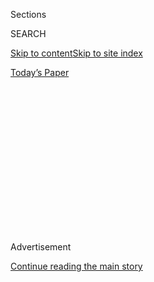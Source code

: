 <div id="app">

<div>

<div>

<div>

<div class="NYTAppHideMasthead css-1q2w90k e1suatyy0">

<div class="section css-ui9rw0 e1suatyy2">

<div class="css-eph4ug er09x8g0">

<div class="css-6n7j50">

</div>

<span class="css-1dv1kvn">Sections</span>

<div class="css-10488qs">

<span class="css-1dv1kvn">SEARCH</span>

</div>

[Skip to content](#site-content)[Skip to site index](#site-index)

</div>

<div class="css-10698na e1huz5gh0">

</div>

</div>

<div id="masthead-bar-one" class="section hasLinks css-15hmgas e1csuq9d3">

<div class="css-uqyvli e1csuq9d0">

</div>

<div class="css-1uqjmks e1csuq9d1">

</div>

<div class="css-9e9ivx">

[](https://myaccount.nytimes.com/auth/login?response_type=cookie&client_id=vi)

</div>

<div class="css-1bvtpon e1csuq9d2">

[Today’s Paper](https://www.nytimes.com/section/todayspaper)

</div>

</div>

</div>

</div>

<div data-aria-hidden="false">

<div id="site-content" role="main">

<div>

<div class="css-1aor85t" style="opacity:0.000000001;z-index:-1;visibility:hidden">

<div class="css-1hqnpie">

<div class="css-epjblv">

<span class="css-z6pdnw">The Hiroshima Pilot Who Became a Symbol of
Antinuclear Protest</span>

</div>

<div class="css-k008qs">

<div class="css-1iwv8en">

<span class="css-18z7m18"></span>

<div>

<div>

</div>

</div>

</div>

<span class="css-1n6z4y">https://nyti.ms/39XjO0G</span>

<div class="css-1705lsu">

<div class="css-4xjgmj">

<div class="css-4skfbu" role="toolbar" data-aria-label="Social Media Share buttons, Save button, and Comments Panel with current comment count" data-testid="share-tools">

  - 
  - 
  - 
  - 
    
    <div class="css-6n7j50">
    
    </div>

  - 
  - 

</div>

</div>

</div>

</div>

</div>

</div>

<div id="NYT_TOP_BANNER_REGION" class="css-13pd83m">

</div>

<div id="top-wrapper" class="css-1sy8kpn">

<div id="top-slug" class="css-l9onyx">

Advertisement

</div>

[Continue reading the main story](#after-top)

<div class="ad top-wrapper" style="text-align:center;height:100%;display:block;min-height:250px">

<div id="top" class="place-ad" data-position="top" data-size-key="top">

</div>

</div>

<div id="after-top">

</div>

</div>

<div>

<div id="sponsor-wrapper" class="css-1hyfx7x">

<div id="sponsor-slug" class="css-19vbshk">

Supported by

</div>

[Continue reading the main story](#after-sponsor)

<div id="sponsor" class="ad sponsor-wrapper" style="text-align:center;height:100%;display:block">

</div>

<div id="after-sponsor">

</div>

</div>

<div class="css-186x18t">

Beyond the World War II We Know

</div>

<div class="css-1vkm6nb ehdk2mb0">

# The Hiroshima Pilot Who Became a Symbol of Antinuclear Protest

</div>

Claude Eatherly spent years punishing himself for his role in the first
atomic bombing. His remorse made him an international celebrity.

<div class="css-79elbk" data-testid="photoviewer-wrapper">

<div class="css-z3e15g" data-testid="photoviewer-wrapper-hidden">

</div>

<div class="css-1a48zt4 ehw59r15" data-testid="photoviewer-children">

![<span class="css-i48y28 e13ogyst0" data-aria-hidden="true">Maj. Claude
Eatherly, the only service member who flew in the atomic bombing
missions and later said he felt remorse for what he had
done. </span><span class="css-ach9cc e1z0qqy90" itemprop="copyrightHolder"><span class="css-1ly73wi e1tej78p0">Credit...</span><span><span>Sueddeutsche
Zeitung
Photo/Alamy</span></span></span>](https://static01.nyt.com/images/2020/08/06/multimedia/06ww2-bombing-eatherly-01/06ww2-bombing-eatherly-01-articleLarge.jpg?quality=75&auto=webp&disable=upscale)

</div>

</div>

<div class="css-18e8msd">

<div class="css-vp77d3 epjyd6m0">

<div class="css-1baulvz">

By <span class="css-1baulvz last-byline" itemprop="name">Anne I.
Harrington</span>

</div>

</div>

  - 
    
    <div class="css-1ea1lzw e16638kd2">
    
    Aug. 6, 2020
    
    </div>

  - 
    
    <div class="css-4xjgmj">
    
    <div class="css-d8bdto" role="toolbar" data-aria-label="Social Media Share buttons, Save button, and Comments Panel with current comment count" data-testid="share-tools">
    
      - 
      - 
      - 
      - 
        
        <div class="css-6n7j50">
        
        </div>
    
      - 
      - 
    
    </div>
    
    </div>

</div>

</div>

<div class="section meteredContent css-1r7ky0e" name="articleBody" itemprop="articleBody">

<div class="css-1fanzo5 StoryBodyCompanionColumn">

<div class="css-53u6y8">

***The latest article from “*[*Beyond the World War II We
Know*](https://www.nytimes.com/spotlight/beyond-wwii)*,” a series from
The Times that documents lesser-known stories from the war, looks at
Claude Eatherly, an American pilot involved in the atomic bombing of
Hiroshima. After years of being arrested for petty crimes, he became a
high-profile antinuclear activist.***

The B-29 bomber banked hard to avoid the blast. The explosion lit the
plane’s interior with a brilliant flash, so bright that some of the
aviators momentarily thought they had been blinded. More than one noted
a strange metallic taste in his mouth. A loud clap broke around them as
the first of three shock waves hit, causing the plane’s aluminum body to
vibrate violently. Looking down, they saw the fireball unfurling.

The American airmen who flew the mission to drop the [atomic bomb on the
Japanese city of
Hiroshima](https://www.nytimes.com/2020/08/05/world/asia/hiroshima-japan-75th-anniversary.html)
on Aug. 6, 1945, were witnessing a man-made cataclysm unlike anything
seen in the previous history of human warfare. They watched as fire
swallowed the city whole: “It was like no ordinary fire,” a crew member
later recalled. “It contained a dozen colors, all of them blindingly
bright.” Just when it appeared that the explosion was subsiding, “a kind
of mushroom spurted out of the top and traveled up, up to what some say
was a distance of 60,000 or 70,000 feet.”

</div>

</div>

<div>

</div>

<div class="css-1fanzo5 StoryBodyCompanionColumn">

<div class="css-53u6y8">

The atomic bomb was the most ferociously deadly weapon ever created by
human ingenuity — a technology that multiplied the power of these few
men and planes to a degree out of all comprehensible scale. In Hiroshima
alone, some 70,000 people were killed instantly — a horrific deed fit
for gods or monsters — but overhead in their plane the airmen were
normal men in human bodies, no more able than anyone else to fully
comprehend or bear responsibility for the mission they had been chosen
to execute.

</div>

</div>

<div class="css-79elbk" data-testid="photoviewer-wrapper">

<div class="css-z3e15g" data-testid="photoviewer-wrapper-hidden">

</div>

<div class="css-1a48zt4 ehw59r15" data-testid="photoviewer-children">

![<span class="css-i48y28 e13ogyst0" data-aria-hidden="true">A mushroom
cloud billows about one hour after a nuclear bomb was detonated above
Hiroshima.</span><span class="css-ach9cc e1z0qqy90" itemprop="copyrightHolder"><span class="css-1ly73wi e1tej78p0">Credit...</span><span>Hiroshima
Peace Memorial Museum/U.S. Army, via Associated
Press</span></span>](https://static01.nyt.com/images/2020/08/06/multimedia/06ww2-bombing-eatherly-02/merlin_175232370_7ba3457f-8138-408c-a201-7165cb507fbb-articleLarge.jpg?quality=75&auto=webp&disable=upscale)

</div>

</div>

<div class="css-1fanzo5 StoryBodyCompanionColumn">

<div class="css-53u6y8">

In the ensuing decades, only one of the 90 servicemen who flew the
atomic bombing missions, Maj. Claude Eatherly, came forward to publicly
declare that he felt remorse for what he had done. Eatherly, then an
outgoing 26-year-old Texan, piloted the advance weather plane tasked
with assessing target visibility over Hiroshima, giving the go ahead to
drop the bomb that day. His role in the bombing would haunt him for the
rest of his life.

\[[*Sign up for the At War
newsletter*](https://www.nytimes.com/newsletters/at-war?module=inline)
*for more about World War II.*\]

The discrepancy between the tremendous power of humanity’s inventions
and the limited ability of any single person to comprehend, let alone
control the moral and practical implications of that power, is what
Günther Anders, the postwar German-Jewish philosopher and antinuclear
activist, called “the Promethean gap.” Prometheus is a character from
Greek mythology who stole fire from the gods and gave it to humans. With
fire, humans were launched on the road to evermore powerful inventions —
a cascade of technological advances that would also unleash new forms of
death, destruction and exploitation. In the Greek myth, the gods
punished Prometheus with eternal torment.

For Anders, the U.S. service members tasked with dropping the atomic
bombs on Hiroshima and Nagasaki were the prime example of people caught
in the Promethean gap. On the one hand, these U.S. servicemen were cogs
in the atomic machine. They were couriers sent to deliver a deadly
message about U.S. capability and commitment to winning the war. If one
of them were to decline the assignment, someone else would have stepped
up to fill his shoes. Under these circumstances, it was possible to be
“guiltlessly guilty.” On the other hand, as participants in and
witnesses to the violence, these men came closer to connecting with the
physical consequences of and responsibility for their actions than any
others.

</div>

</div>

<div class="css-1fanzo5 StoryBodyCompanionColumn">

<div class="css-53u6y8">

Once their initial sense of astonishment subsided, most of the airmen
reconciled themselves to the bombings by focusing on their affiliation
to their fellow American servicemen, whose lives they may have saved by
obviating a need for a ground invasion of Japan. Others simply distanced
themselves from the morality of the decision entirely. Col. Paul Tibbets
Jr., who commanded the Army Air Forces unit tasked with delivering the
atomic bombs and piloted the plane that dropped the bomb on Hiroshima,
defended his actions until his dying days. “I made up my mind then that
the morality of dropping that bomb was not my business,” he told an
interviewer in 1989. “I have never lost a night’s sleep on the deal.”

Unlike Tibbets, Eatherly reported suffering from nightmares about the
bombings, and his guilt drove him into a spiral of self sabotage. In
April 1957, Newsweek ran an article: “Hero in Handcuffs,” which reported
that Eatherly was in a jail cell in Fort Worth after breaking into two
post offices in rural Texas. It described a tattered postwar life:
Eatherly had been in and out of psychiatric treatment at a V.A. hospital
in Waco, had served time in a New Orleans jail for forging a check and
had been involved in a series of stickups at small-town grocery stores.
But his crimes were so poorly executed — at least once he fled the
scene, leaving the money behind — that his psychiatrist and one of his
defense attorneys separately reached the conclusion that Eatherly must
have intended to get caught. At his trial for the post-office
burglaries, Eatherly’s psychiatrist testified that his patient suffered
from a guilt complex stemming above all from his role in the bombing of
Hiroshima. In carrying out these petty crimes, what Eatherly actually
wanted was punishment. A jury found him “not guilty by reason of
insanity” and he was released.

</div>

</div>

<div class="css-79elbk" data-testid="photoviewer-wrapper">

<div class="css-z3e15g" data-testid="photoviewer-wrapper-hidden">

</div>

<div class="css-1a48zt4 ehw59r15" data-testid="photoviewer-children">

<div class="css-1xdhyk6 erfvjey0">

<span class="css-1ly73wi e1tej78p0">Image</span>

<div class="css-zjzyr8">

<div data-testid="lazyimage-container" style="height:309.3333333333333px">

</div>

</div>

</div>

<span class="css-i48y28 e13ogyst0" data-aria-hidden="true">The B-29
Superfortress crew that flew over Japan and radioed that the weather
appeared clear before the Enola Gay dropped the atomic bomb on
Hiroshima. Eatherly is standing in the center of the back
row.</span><span class="css-ach9cc e1z0qqy90" itemprop="copyrightHolder"><span class="css-1ly73wi e1tej78p0">Credit...</span><span>U.S.
Air Force</span></span>

</div>

</div>

<div class="css-1fanzo5 StoryBodyCompanionColumn">

<div class="css-53u6y8">

Eatherly’s guilt fascinated Anders because it provided him with a
glimmer of hope for humanity — a path forward for nuclear peace
activists through the Promethean gap. For Eatherly, his dutiful service
and the standard justification that the atomic bombings saved lives by
ending the war, were not enough to quiet his conscience. In 1959, Anders
wrote to Eatherly and they struck up a correspondence. Anders was eager
to co-opt the pilot’s story in the service of generating political will
to eliminate nuclear weapons, casting Eatherly as “a symbol of the
future.” For his part, Eatherly quickly developed the hope that Anders
would provide the platform that he lacked. “Through writers like
yourself,” Eatherly wrote in one of his first letters to Anders,
“someone will … give a message that will influence the world toward a
reconciliation and peace. You may be the man, if I can be of any help to
you, count on me.”

In a 1961 interview with reporter Ronnie Dugger, Eatherly explained that
he was not convinced by the orthodox explanation about the atomic bomb
as a war winning weapon; the Japanese were putting up so little
resistance by early August that Eatherly believed the war would have
ended even without the nuclear devastation. Logically, he knew that if
it had not been him, it would have been someone else to give the go
ahead to drop the bomb. Yet, he still appeared to feel, and suffer
under, the enormity of his role in the atomic bombings. Anders saw in
Eatherly’s behavior a person attempting, in his own way, to be held
accountable for his actions rather than finding ways to disclaim or
reject responsibility.

With Anders’ encouragement, Eatherly sent a message to the people of
Hiroshima. “I told them I was the Major that gave the ‘go ahead’ to
destroy Hiroshima, that I was unable to forget the act, and that the
guilt of the act has caused me great suffering,” Eatherly reported to
Anders. “I asked them to forgive me.” Thirty “girls of Hiroshima,” young
hibakusha, or atomic bomb victims, left alive but scarred by the blast,
responded. “We have learned to feel towards you a fellow-feeling,” they
wrote, “thinking that you are also a victim of war like us.”

</div>

</div>

<div class="css-79elbk" data-testid="photoviewer-wrapper">

<div class="css-z3e15g" data-testid="photoviewer-wrapper-hidden">

</div>

<div class="css-1a48zt4 ehw59r15" data-testid="photoviewer-children">

<div class="css-1xdhyk6 erfvjey0">

<span class="css-1ly73wi e1tej78p0">Image</span>

<div class="css-zjzyr8">

<div data-testid="lazyimage-container" style="height:306.11111111111114px">

</div>

</div>

</div>

<span class="css-i48y28 e13ogyst0" data-aria-hidden="true">Claude
Eatherly speaking with a news reporter in a Dallas city jail after he
was arrested for attempted armed robbery in March
1959.</span><span class="css-ach9cc e1z0qqy90" itemprop="copyrightHolder"><span class="css-1ly73wi e1tej78p0">Credit...</span><span>FK/Associated
Press</span></span>

</div>

</div>

<div class="css-1fanzo5 StoryBodyCompanionColumn">

<div class="css-53u6y8">

By the 1960s, Eatherly became something of a cause célèbre, especially
in war-ravaged Europe and Asia where his remorse fulfilled a deep-seated
desire for compassion. In 1961, Anders published his correspondence with
Eatherly, complete with a preface from renowned British philosopher,
mathematician and antinuclear activist Bertrand Russell. In 1962,
Eatherly was one of four people given “Hiroshima Awards” for
“outstanding contributions to world peace” at a major peace
demonstration in New York. NBC made a TV drama based on his story. The
British papers embraced him as a symbol of antinuclear protest. Poets
described his plight in verse.

</div>

</div>

<div class="css-1fanzo5 StoryBodyCompanionColumn">

<div class="css-53u6y8">

The more visible Eatherly became as a symbol of peace and disarmament,
the more heated the debate was about the sincerity of his experiences
and feelings. Journalists wrote detailed books and articles examining
his claims and motives. “Is it possible,” investigative reporter William
Bradford Huie asked in his 1965 book, “The Hiroshima Pilot,” “that
Eatherly feigned guilt to attract attention and perhaps profit?” Instead
of guilt, Huie suggested an inferiority complex. ” The truth,” he
concluded, “seems to be that when Claude Eatherly began evidencing
mental illness and ‘turning to crime’, he was a disappointed and
immature man who thought he had been overlooked. … Instead of being the
Hero of Hiroshima, he was a man who was disappointed at having been left
out of the attack on Hiroshima.” Eatherly himself was silenced by throat
cancer and died in 1978, at the age of 59, in a veterans hospital in
Houston.

We are now living in the 75th year of the atomic age. Eatherly’s
experiences deepen our understanding of the human dimensions of what it
means to undertake enormous acts of wartime violence. His remorse
highlighted the ethical quandary of winning a righteous war that
nevertheless cost such a huge toll in human lives. Passing judgment on
whether he was a hero for speaking out about his suffering, or a
malingerer out to capitalize on his wartime experiences became a way to
stake a claim within the debate about nuclear weapons. Eatherly was
aware of his predicament, and it grew into a larger question on the use
of nuclear weapons that would go on to outlast him and his legacy: “I
have been having such difficulty in getting society to recognize the
fact of my guilt, which I have long since realized,” Eatherly lamented
to Anders in one of his letters. “The truth is that society simply
*cannot* accept the fact of my guilt without at the same time
recognizing its own far deeper guilt.”

**Anne I. Harrington** is an associate professor in the department of
politics and international relations at Cardiff University. Her research
focuses on the causes of nuclear proliferation and the international
politics of nuclear weapons.

</div>

</div>

<div>

</div>

</div>

<div>

</div>

<div>

</div>

<div>

</div>

<div>

<div id="bottom-wrapper" class="css-1ede5it">

<div id="bottom-slug" class="css-l9onyx">

Advertisement

</div>

[Continue reading the main story](#after-bottom)

<div id="bottom" class="ad bottom-wrapper" style="text-align:center;height:100%;display:block;min-height:90px">

</div>

<div id="after-bottom">

</div>

</div>

</div>

</div>

</div>

## Site Index

<div>

</div>

## Site Information Navigation

  - [© <span>2020</span> <span>The New York Times
    Company</span>](https://help.nytimes.com/hc/en-us/articles/115014792127-Copyright-notice)

<!-- end list -->

  - [NYTCo](https://www.nytco.com/)
  - [Contact
    Us](https://help.nytimes.com/hc/en-us/articles/115015385887-Contact-Us)
  - [Work with us](https://www.nytco.com/careers/)
  - [Advertise](https://nytmediakit.com/)
  - [T Brand Studio](http://www.tbrandstudio.com/)
  - [Your Ad
    Choices](https://www.nytimes.com/privacy/cookie-policy#how-do-i-manage-trackers)
  - [Privacy](https://www.nytimes.com/privacy)
  - [Terms of
    Service](https://help.nytimes.com/hc/en-us/articles/115014893428-Terms-of-service)
  - [Terms of
    Sale](https://help.nytimes.com/hc/en-us/articles/115014893968-Terms-of-sale)
  - [Site Map](https://spiderbites.nytimes.com)
  - [Help](https://help.nytimes.com/hc/en-us)
  - [Subscriptions](https://www.nytimes.com/subscription?campaignId=37WXW)

</div>

</div>

</div>

</div>
